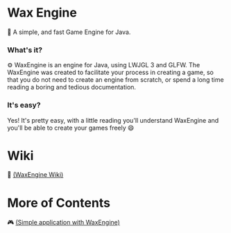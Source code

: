 # Wax Engine
💫 A simple, and fast Game Engine for Java.

### What's it?
⚙️ WaxEngine is an engine for Java, using LWJGL 3 and GLFW.
The WaxEngine was created to facilitate your process in creating a game, so that you do not need to create an engine from scratch, or spend a long time reading a boring and tedious documentation.

### It's easy?
Yes! It's pretty easy, with a little reading you'll understand WaxEngine and you'll be able to create your games freely 😄
# Wiki
📒 [(WaxEngine Wiki)](https://github.com/AndradeSig/WaxEngine/blob/master/First_Program_Readme.md)

# More of Contents
🎮 [(Simple application with WaxEngine)](https://github.com/AndradeSig/WaxEngine/blob/master/First_Program_Readme.md)
